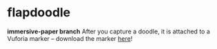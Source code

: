 # flapdoodle

**immersive-paper branch**
After you capture a doodle, it is attached to a Vuforia marker – download the marker [here](https://drive.google.com/open?id=1Nq0YWzWWXPpt4Ua-qPOvkWCsvfBwLeb6)!
